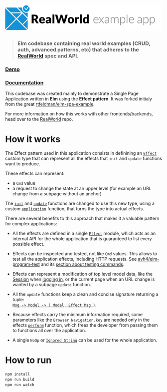 # ![Elm RealWorld Example App](logo.png)

> ### Elm codebase containing real world examples (CRUD, auth, advanced patterns, etc) that adheres to the [RealWorld](https://github.com/gothinkster/realworld) spec and API.


### [Demo](https://elm-realworld-example.netlify.app)
### [Documentation](https://elm-doc-preview.netlify.app/?repo=dmy/elm-realworld-example-app)

This codebase was created mainly to demonstrate a Single Page Application written in **Elm** using the **Effect pattern**. It was forked initialy from the great [rtfeldman/elm-spa-example](https://github.com/rtfeldman/elm-spa-example).

For more information on how this works with other frontends/backends, head over to the [RealWorld](https://github.com/gothinkster/realworld) repo.


# How it works
The Effect pattern used in this application consists in definining an [`Effect`](https://elm-doc-preview.netlify.app/Effect?repo=dmy%2Felm-realworld-example-app#Effect) custom type that can represent all the effects that `init` and `update` functions want to produce.

These effects can represent:
* a `Cmd` value
* a request to change the state at an upper level (for example an URL change from a subpage without an anchor)

The [`init`](https://elm-doc-preview.netlify.app/Main?repo=dmy%2Felm-realworld-example-app#init) and [`update`](https://elm-doc-preview.netlify.app/Main?repo=dmy%2Felm-realworld-example-app#update) functions are changed to use this new type, using a custom [`application`](https://elm-doc-preview.netlify.app/Effect?repo=dmy%2Felm-realworld-example-app#application) function, that turns the type into actual effects.

There are several benefits to this approach that makes it a valuable pattern for complex applications:
* All the effects are defined in a single [`Effect`](https://elm-doc-preview.netlify.app/Effect?repo=dmy%2Felm-realworld-example-app) module, which acts as an internal API for the whole application that is guaranteed to list every possible effect.

* Effects can be inspected and tested, not like `Cmd` values. This allows to test all the application effects, including HTTP requests. See [avh4/elm-program-test](https://github.com/avh4/elm-program-test) and its [section about testing commands](https://elm-program-test.netlify.app/cmds.html#testing-programs-with-cmds).

* Effects can represent a modification of top level model data, like the [Session](https://elm-doc-preview.netlify.app/Main?repo=dmy%2Felm-realworld-example-app#Model) when [logging in](https://elm-doc-preview.netlify.app/Effect?repo=dmy%2Felm-realworld-example-app#login), or the current page when an URL change is wanted by a subpage `update` function.

* All the `update` functions keep a clean and concise signature returning a tuple:  
[`Msg -> Model -> ( Model, Effect Msg )`](https://elm-doc-preview.netlify.app/Page.Home?repo=dmy%2Felm-realworld-example-app#update).

* Because effects carry the minimum information required, some parameters like the `Browser.Navigation.key` are needed only in the effects [`perform`](https://github.com/dmy/elm-realworld-example-app/blob/master/src/Effect.elm#L209) function, which frees the developer from passing them to functions all over the application.

* A single `NoOp` or [`Ignored String`](https://elm-doc-preview.netlify.app/Main?repo=dmy%2Felm-realworld-example-app#Msg) can be used for the whole application.

# How to run

```bash
npm install
npm run build
npm run watch
```
